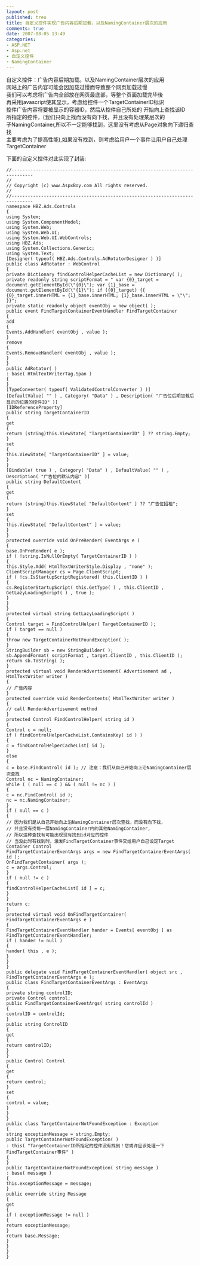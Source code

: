 ```yaml
---
layout: post
published: treu
title: 自定义控件实现广告内容后期加载，以及NamingContainer层次的应用
comments: true
date: 2007-08-05 13:49
categories:
- ASP.NET
- Asp.net
- 自定义控件
- NamingContainer
---
```


<p>自定义控件：广告内容后期加载。以及NamingContainer层次的应用<br />网站上的广告内容可能会因加载过慢而导致整个网页加载过慢<br />我们可以考虑将广告内全部放在网页最底部，等整个页面加载完毕後<br />再采用javascript使其显示，考虑给控件一个TargetContainerID标识<br />控件广告内容将要被显示的容器ID，然后从控件自己所处的 开始向上查找该ID<br />所指定的控件，(我们只向上找而没有向下找，并且没有处理某层次的<br />子NamingContainer,所以不一定能够找到，这里没有考虑从Page对象向下递归查找<br />主要考虑为了提高性能),如果没有找到，则考虑给用户一个事件让用户自己处理TargetContainer</p>
<p>下面的自定义控件对此实现了封装:</p>
<p><!--more--></p>

	//------------------------------------------------------------------------------
	//
	// Copyright (c) www.AspxBoy.com All rights reserved.
	//
	//------------------------------------------------------------------------------
	namespace HBZ.Ads.Controls
	{
	using System;
	using System.ComponentModel;
	using System.Web;
	using System.Web.UI;
	using System.Web.UI.WebControls;
	using HBZ.Ads;
	using System.Collections.Generic;
	using System.Text;
	[Designer( typeof( HBZ.Ads.Controls.AdRotatorDesigner ) )]
	public class AdRotator : WebControl
	{
	private Dictionary findControlHelperCacheList = new Dictionary( );
	private readonly string scriptFormat = " var {0}_target = document.getElementById(\"{0}\"); var {1}_base = document.getElementById(\"{1}\"); if ({0}_target) {{ {0}_target.innerHTML = {1}_base.innerHTML; {1}_base.innerHTML = \"\"; }}";
	private static readonly object eventObj = new object( );
	public event FindTargetContainerEventHandler FindTargetContainer
	{
	add
	{
	Events.AddHandler( eventObj , value );
	}
	remove
	{
	Events.RemoveHandler( eventObj , value );
	}
	}
	public AdRotator( )
	: base( HtmlTextWriterTag.Span )
	{
	}
	[TypeConverter( typeof( ValidatedControlConverter ) )]
	[DefaultValue( "" ) , Category( "Data" ) , Description( "广告位后期加载后显示的位置的控件ID" )]
	[IDReferenceProperty]
	public string TargetContainerID
	{
	get
	{
	return (string)this.ViewState[ "TargetContainerID" ] ?? string.Empty;
	}
	set
	{
	this.ViewState[ "TargetContainerID" ] = value;
	}
	}
	[Bindable( true ) , Category( "Data" ) , DefaultValue( "" ) , Description( "广告位的默认内容" )]
	public string DefaultContent
	{
	get
	{
	return (string)this.ViewState[ "DefaultContent" ] ?? "广告位招租";
	}
	set
	{
	this.ViewState[ "DefaultContent" ] = value;
	}
	}
	protected override void OnPreRender( EventArgs e )
	{
	base.OnPreRender( e );
	if ( !string.IsNullOrEmpty( TargetContainerID ) )
	{
	this.Style.Add( HtmlTextWriterStyle.Display , "none" );
	ClientScriptManager cs = Page.ClientScript;
	if ( !cs.IsStartupScriptRegistered( this.ClientID ) )
	{
	cs.RegisterStartupScript( this.GetType( ) , this.ClientID , GetLazyLoadingScript( ) , true );
	}
	}
	}
	protected virtual string GetLazyLoadingScript( )
	{
	Control target = FindControlHelper( TargetContainerID );
	if ( target == null )
	{
	throw new TargetContainerNotFoundException( );
	}
	StringBuilder sb = new StringBuilder( );
	sb.AppendFormat( scriptFormat , target.ClientID , this.ClientID );
	return sb.ToString( );
	}
	protected virtual void RenderAdvertisement( Advertisement ad , HtmlTextWriter writer )
	{
	// 广告内容
	}
	protected override void RenderContents( HtmlTextWriter writer )
	{
	// call RenderAdvertisement method
	}
	protected Control FindControlHelper( string id )
	{
	Control c = null;
	if ( findControlHelperCacheList.ContainsKey( id ) )
	{
	c = findControlHelperCacheList[ id ];
	}
	else
	{
	c = base.FindControl( id ); // 注意：我们从自己开始向上沿NamingContainer层次查找
	Control nc = NamingContainer;
	while ( ( null == c ) && ( null != nc ) )
	{
	c = nc.FindControl( id );
	nc = nc.NamingContainer;
	}
	if ( null == c )
	{
	// 因为我们是从自己开始向上沿NamingContainer层次查找，而没有向下找，
	// 并且没有找每一层NamingContainer内的其他NamingContainer,
	// 所以这种查找有可能出现没有找到id对应的控件
	// 当没此时有找到时，激发FindTargetContainer事件交给用户自己设定Target Container Control
	FindTargetContainerEventArgs args = new FindTargetContainerEventArgs( id );
	OnFindTargetContainer( args );
	c = args.Control;
	}
	if ( null != c )
	{
	findControlHelperCacheList[ id ] = c;
	}
	}
	return c;
	}
	protected virtual void OnFindTargetContainer( FindTargetContainerEventArgs e )
	{
	FindTargetContainerEventHandler hander = Events[ eventObj ] as FindTargetContainerEventHandler;
	if ( hander != null )
	{
	hander( this , e );
	}
	}
	}
	public delegate void FindTargetContainerEventHandler( object src , FindTargetContainerEventArgs e );
	public class FindTargetContainerEventArgs : EventArgs
	{
	private string controlID;
	private Control control;
	public FindTargetContainerEventArgs( string controlId )
	{
	controlID = controlId;
	}
	public string ControlID
	{
	get
	{
	return controlID;
	}
	}
	public Control Control
	{
	get
	{
	return control;
	}
	set
	{
	control = value;
	}
	}
	}
	public class TargetContainerNotFoundException : Exception
	{
	string exceptionMessage = string.Empty;
	public TargetContainerNotFoundException( )
	: this( "TargetContainerID所指定的控件没有找到！您或许应该处理一下FindTargetContainer事件" )
	{
	}
	public TargetContainerNotFoundException( string message )
	: base( message )
	{
	this.exceptionMessage = message;
	}
	public override string Message
	{
	get
	{
	if ( exceptionMessage != null )
	{
	return exceptionMessage;
	}
	return base.Message;
	}
	}
	}
	}
	
